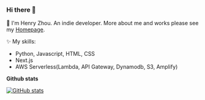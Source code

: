 ### Hi there 👋
👤 I'm Henry Zhou. An indie developer. More about me and works please see my [Homepage](https://nodewee.github.io/en/).

✨ My skills:
- Python, Javascript, HTML, CSS
- Next.js
- AWS Serverless(Lambda, API Gateway, Dynamodb, S3, Amplify)




**Github stats**

[![GitHub stats](https://github-readme-stats.vercel.app/api?username=nodewee&hide_title=true)](https://github.com/nodewee)

<!--
Here are some ideas to get you started:

- 🔭 I’m currently working on ...
- 🌱 I’m currently learning ...
- 👯 I’m looking to collaborate on ...
- 🤔 I’m looking for help with ...
- 📫 How to reach me: ...
💬 [Ask me about](https://github.com/nodewee/nodewee/issues): ...
- 😄 Pronouns: ...
- ⚡ Fun fact: ...
-->
